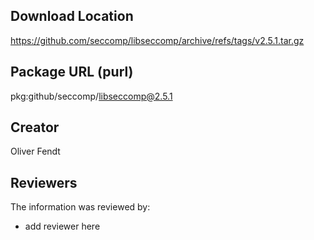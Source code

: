 ## Download Location

https://github.com/seccomp/libseccomp/archive/refs/tags/v2.5.1.tar.gz

## Package URL (purl)

pkg:github/seccomp/libseccomp@2.5.1

## Creator

Oliver Fendt

## Reviewers

The information was reviewed by:

* add reviewer here
